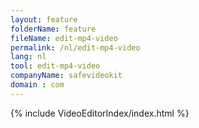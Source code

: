 ```yaml
---
layout: feature
folderName: feature
fileName: edit-mp4-video
permalink: /nl/edit-mp4-video
lang: nl
tool: edit-mp4-video
companyName: safevideokit
domain : com
---
```


{% include VideoEditorIndex/index.html %}

   